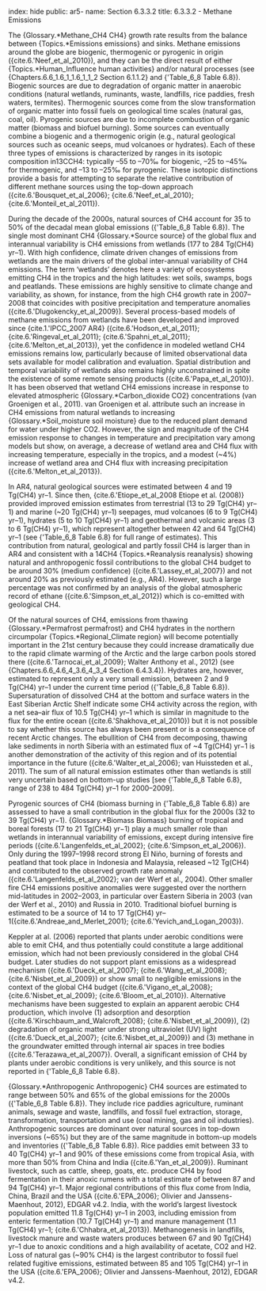 index: hide
public: ar5-
name: Section 6.3.3.2
title: 6.3.3.2 - Methane Emissions

The {Glossary.*Methane_CH4 CH4} growth rate results from the balance between {Topics.*Emissions emissions} and sinks. Methane emissions around the globe are biogenic, thermogenic or pyrogenic in origin ({cite.6.'Neef_et_al_2010}), and they can be the direct result of either {Topics.*Human_Influence human activities} and/or natural processes (see {Chapters.6.6_1.6_1_1.6_1_1_2 Section 6.1.1.2} and {'Table_6_8 Table 6.8}). Biogenic sources are due to degradation of organic matter in anaerobic conditions (natural wetlands, ruminants, waste, landfills, rice paddies, fresh waters, termites). Thermogenic sources come from the slow transformation of organic matter into fossil fuels on geological time scales (natural gas, coal, oil). Pyrogenic sources are due to incomplete combustion of organic matter (biomass and biofuel burning). Some sources can eventually combine a biogenic and a thermogenic origin (e.g., natural geological sources such as oceanic seeps, mud volcanoes or hydrates). Each of these three types of emissions is characterized by ranges in its isotopic composition in13CCH4: typically –55 to –70‰ for biogenic, –25 to –45‰ for thermogenic, and –13 to –25‰ for pyrogenic. These isotopic distinctions provide a basis for attempting to separate the relative contribution of different methane sources using the top-down approach ({cite.6.'Bousquet_et_al_2006}; {cite.6.'Neef_et_al_2010}; {cite.6.'Monteil_et_al_2011}).

During the decade of the 2000s, natural sources of CH4 account for 35 to 50% of the decadal mean global emissions ({'Table_6_8 Table 6.8}). The single most dominant CH4 {Glossary.*Source source} of the global flux and interannual variability is CH4 emissions from wetlands (177 to 284 Tg(CH4) yr–1). With high confidence, climate driven changes of emissions from wetlands are the main drivers of the global inter-annual variability of CH4 emissions. The term ‘wetlands’ denotes here a variety of ecosystems emitting CH4 in the tropics and the high latitudes: wet soils, swamps, bogs and peatlands. These emissions are highly sensitive to climate change and variability, as shown, for instance, from the high CH4 growth rate in 2007–2008 that coincides with positive precipitation and temperature anomalies ({cite.6.'Dlugokencky_et_al_2009}). Several process-based models of methane emissions from wetlands have been developed and improved since {cite.1.'IPCC_2007 AR4} ({cite.6.'Hodson_et_al_2011}; {cite.6.'Ringeval_et_al_2011}; {cite.6.'Spahni_et_al_2011}; {cite.6.'Melton_et_al_2013}), yet the confidence in modeled wetland CH4 emissions remains low, particularly because of limited observational data sets available for model calibration and evaluation. Spatial distribution and temporal variability of wetlands also remains highly unconstrained in spite the existence of some remote sensing products ({cite.6.'Papa_et_al_2010}). It has been observed that wetland CH4 emissions increase in response to elevated atmospheric {Glossary.*Carbon_dioxide CO2} concentrations (van Groenigen et al., 2011). van Groenigen et al. attribute such an increase in CH4 emissions from natural wetlands to increasing {Glossary.*Soil_moisture soil moisture} due to the reduced plant demand for water under higher CO2. However, the sign and magnitude of the CH4 emission response to changes in temperature and precipitation vary among models but show, on average, a decrease of wetland area and CH4 flux with increasing temperature, especially in the tropics, and a modest (~4%) increase of wetland area and CH4 flux with increasing precipitation ({cite.6.'Melton_et_al_2013}).

In AR4, natural geological sources were estimated between 4 and 19 Tg(CH4) yr–1. Since then, {cite.6.'Etiope_et_al_2008 Etiope et al. (2008)} provided improved emission estimates from terrestrial (13 to 29 Tg(CH4) yr–1) and marine (~20 Tg(CH4) yr–1) seepages, mud volcanoes (6 to 9 Tg(CH4) yr–1), hydrates (5 to 10 Tg(CH4) yr–1) and geothermal and volcanic areas (3 to 6 Tg(CH4) yr–1), which represent altogether between 42 and 64 Tg(CH4) yr–1 (see {'Table_6_8 Table 6.8} for full range of estimates). This contribution from natural, geological and partly fossil CH4 is larger than in AR4 and consistent with a 14CH4 {Topics.*Reanalysis reanalysis} showing natural and anthropogenic fossil contributions to the global CH4 budget to be around 30% (medium confidence) ({cite.6.'Lassey_et_al_2007}) and not around 20% as previously estimated (e.g., AR4). However, such a large percentage was not confirmed by an analysis of the global atmospheric record of ethane ({cite.6.'Simpson_et_al_2012}) which is co-emitted with geological CH4.

Of the natural sources of CH4, emissions from thawing {Glossary.*Permafrost permafrost} and CH4 hydrates in the northern circumpolar {Topics.*Regional_Climate region} will become potentially important in the 21st century because they could increase dramatically due to the rapid climate warming of the Arctic and the large carbon pools stored there ({cite.6.'Tarnocai_et_al_2009}; Walter Anthony et al., 2012) (see {Chapters.6.6_4.6_4_3.6_4_3_4 Section 6.4.3.4}). Hydrates are, however, estimated to represent only a very small emission, between 2 and 9 Tg(CH4) yr–1 under the current time period ({'Table_6_8 Table 6.8}). Supersaturation of dissolved CH4 at the bottom and surface waters in the East Siberian Arctic Shelf indicate some CH4 activity across the region, with a net sea–air flux of 10.5 Tg(CH4) yr–1 which is similar in magnitude to the flux for the entire ocean ({cite.6.'Shakhova_et_al_2010}) but it is not possible to say whether this source has always been present or is a consequence of recent Arctic changes. The ebullition of CH4 from decomposing, thawing lake sediments in north Siberia with an estimated flux of ~4 Tg(CH4) yr−1 is another demonstration of the activity of this region and of its potential importance in the future ({cite.6.'Walter_et_al_2006}; van Huissteden et al., 2011). The sum of all natural emission estimates other than wetlands is still very uncertain based on bottom-up studies [see {'Table_6_8 Table 6.8}, range of 238 to 484 Tg(CH4) yr–1 for 2000–2009].

Pyrogenic sources of CH4 (biomass burning in {'Table_6_8 Table 6.8}) are assessed to have a small contribution in the global flux for the 2000s (32 to 39 Tg(CH4) yr−1). {Glossary.*Biomass Biomass} burning of tropical and boreal forests (17 to 21 Tg(CH4) yr−1) play a much smaller role than wetlands in interannual variability of emissions, except during intensive fire periods ({cite.6.'Langenfelds_et_al_2002}; {cite.6.'Simpson_et_al_2006}). Only during the 1997–1998 record strong El Niño, burning of forests and peatland that took place in Indonesia and Malaysia, released ~12 Tg(CH4) and contributed to the observed growth rate anomaly ({cite.6.'Langenfelds_et_al_2002}; van der Werf et al., 2004). Other smaller fire CH4 emissions positive anomalies were suggested over the northern mid-latitudes in 2002–2003, in particular over Eastern Siberia in 2003 (van der Werf et al., 2010) and Russia in 2010. Traditional biofuel burning is estimated to be a source of 14 to 17 Tg(CH4) yr–1({cite.6.'Andreae_and_Merlet_2001}; {cite.6.'Yevich_and_Logan_2003}).

Keppler at al. (2006) reported that plants under aerobic conditions were able to emit CH4, and thus potentially could constitute a large additional emission, which had not been previously considered in the global CH4 budget. Later studies do not support plant emissions as a widespread mechanism ({cite.6.'Dueck_et_al_2007}; {cite.6.'Wang_et_al_2008}; {cite.6.'Nisbet_et_al_2009}) or show small to negligible emissions in the context of the global CH4 budget ({cite.6.'Vigano_et_al_2008}; {cite.6.'Nisbet_et_al_2009}; {cite.6.'Bloom_et_al_2010}). Alternative mechanisms have been suggested to explain an apparent aerobic CH4 production, which involve (1) adsorption and desorption ({cite.6.'Kirschbaum_and_Walcroft_2008}; {cite.6.'Nisbet_et_al_2009}), (2) degradation of organic matter under strong ultraviolet (UV) light ({cite.6.'Dueck_et_al_2007}; {cite.6.'Nisbet_et_al_2009}) and (3) methane in the groundwater emitted through internal air spaces in tree bodies ({cite.6.'Terazawa_et_al_2007}). Overall, a significant emission of CH4 by plants under aerobic conditions is very unlikely, and this source is not reported in {'Table_6_8 Table 6.8}.

{Glossary.*Anthropogenic Anthropogenic} CH4 sources are estimated to range between 50% and 65% of the global emissions for the 2000s ({'Table_6_8 Table 6.8}). They include rice paddies agriculture, ruminant animals, sewage and waste, landfills, and fossil fuel extraction, storage, transformation, transportation and use (coal mining, gas and oil industries). Anthropogenic sources are dominant over natural sources in top-down inversions (~65%) but they are of the same magnitude in bottom-up models and inventories ({'Table_6_8 Table 6.8}). Rice paddies emit between 33 to 40 Tg(CH4) yr–1 and 90% of these emissions come from tropical Asia, with more than 50% from China and India ({cite.6.'Yan_et_al_2009}). Ruminant livestock, such as cattle, sheep, goats, etc. produce CH4 by food fermentation in their anoxic rumens with a total estimate of between 87 and 94 Tg(CH4) yr–1. Major regional contributions of this flux come from India, China, Brazil and the USA ({cite.6.'EPA_2006}; Olivier and Janssens-Maenhout, 2012), EDGAR v4.2. India, with the world’s largest livestock population emitted 11.8 Tg(CH4) yr–1 in 2003, including emission from enteric fermentation (10.7 Tg(CH4) yr–1) and manure management (1.1 Tg(CH4) yr–1; {cite.6.'Chhabra_et_al_2013}). Methanogenesis in landfills, livestock manure and waste waters produces between 67 and 90 Tg(CH4) yr–1 due to anoxic conditions and a high availability of acetate, CO2 and H2. Loss of natural gas (~90% CH4) is the largest contributor to fossil fuel related fugitive emissions, estimated between 85 and 105 Tg(CH4) yr–1 in the USA ({cite.6.'EPA_2006}; Olivier and Janssens-Maenhout, 2012), EDGAR v4.2.
